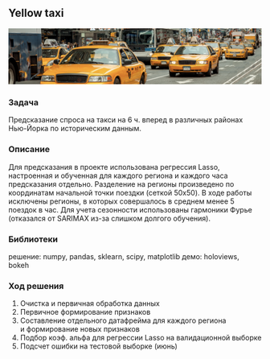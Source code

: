 ## Yellow taxi

![Screenshot](taxi.png)

### Задача
Предсказание спроса на такси на 6 ч. вперед в различных районах Нью-Йорка по историческим данным.

### Описание
Для предсказания в проекте использована регрессия Lasso, настроенная и обученная для каждого региона и каждого часа предсказания отдельно.
Разделение на регионы произведено по координатам начальной точки поездки (сеткой 50x50).
В ходе работы исключены регионы, в которых совершалось в среднем менее 5 поездок в час.
Для учета сезонности использованы гармоники Фурье (отказался от SARIMAX из-за слишком долгого обучения).

### Библиотеки
решение: numpy, pandas, sklearn, scipy, matplotlib
демо: holoviews, bokeh

### Ход решения
1. Очистка и первичная обработка данных
2. Первичное формирование признаков
3. Составление отдельного датафрейма для каждого региона<br>и формирование новых признаков
4. Подбор коэф. альфа для регрессии Lasso на валидационной выборке
5. Подсчет ошибки на тестовой выборке (июнь)

